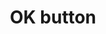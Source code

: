 ---
layout: symbols
title: OK button
emoji: ok_button
permalink: 🆗.html
image: assets/img/3moji/ok_button.png
---